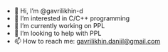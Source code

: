 - 👋 Hi, I’m @gavrilikhin-d
- 👀 I’m interested in C/C++ programming
- 🌱 I’m currently working on PPL
- 💞️ I’m looking to help with PPL
- 📫 How to reach me: gavrilikhin.daniil@gmail.com

<!---
gavrilikhin-d/gavrilikhin-d is a ✨ special ✨ repository because its `README.md` (this file) appears on your GitHub profile.
You can click the Preview link to take a look at your changes.
--->
